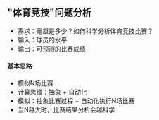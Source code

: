 ## "体育竞技"问题分析
- 需求：毫厘是多少？如何科学分析体育竞技比赛？
- 输入：球员的水平
- 输出：可预测的比赛成绩

#### 基本思路
- 模拟N场比赛
- 计算思维：抽象 + 自动化
- 模拟：抽象比赛过程 + 自动化执行N场比赛
- 当N越大时，比赛结果分析会越科学

